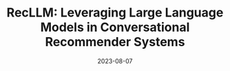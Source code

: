 ---
title: "RecLLM: Leveraging Large Language Models in Conversational Recommender Systems"
date: "2023-08-07"
jobDate: 2022
work: [LLMs, ConversationalRS, FineTuning, FMFT]
techs: [LLMs, ConversationalRS, FineTuning, FMFT]
thumbnail: /llms-in-recommendersystems/recllmoverview.png
projectUrl: https://arxiv.org/abs/2305.07961
projectname: "Leveraging Large Language Models in Conversational Recommender Systems"
---